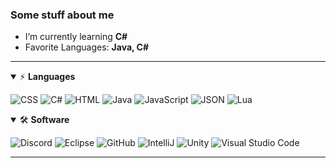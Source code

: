 
### Some stuff about me

- I’m currently learning **C#**
- Favorite Languages: **Java, C#**

---

<details open>
<summary>⚡ <b>Languages</b></summary>
<p>

  ![CSS](https://img.shields.io/badge/CSS-1572B6?logo=css3&logoColor=ffffff&style=for-the-badge)
  ![C#](https://img.shields.io/badge/CSharp-8A2BE2?logo=c&logoColor=ffffff&style=for-the-badge)
  ![HTML](https://img.shields.io/badge/HTML-E34F26?logo=html5&logoColor=ffffff&style=for-the-badge)
  ![Java](https://img.shields.io/badge/Java-E34A86?logo=java&logoColor=ffffff&style=for-the-badge)
  ![JavaScript](https://img.shields.io/badge/JavaScript-D8C31A?logo=javascript&logoColor=black&style=for-the-badge)
  ![JSON](https://img.shields.io/badge/JSON-181717?style=for-the-badge&logo=json&logoColor=ffffff)
  ![Lua](https://img.shields.io/badge/Lua-0b0080?style=for-the-badge&logo=lua)

</p>
</details>

<details open>
<summary>🛠 <b>Software</b></summary>
<p>
  
  ![Discord](https://img.shields.io/badge/Discord-7289DA?style=for-the-badge&logo=Discord&logoColor=white)
  ![Eclipse](https://img.shields.io/badge/Eclipse-430054?style=for-the-badge&logo=Eclipse&logoColor=white)
  ![GitHub](https://img.shields.io/badge/GitHub-181717?style=for-the-badge&logo=GitHub&logoColor=white)
  ![IntelliJ](https://img.shields.io/badge/IntelliJ-0a36fc?style=for-the-badge&logo=IntelliJ%20IDEA&logoColor=white)
  ![Unity](https://img.shields.io/badge/Unity-181717?style=for-the-badge&logo=Unity&logoColor=white)
  ![Visual Studio Code](https://img.shields.io/badge/Visual%20Studio%20Code-00599C?style=for-the-badge&logo=Visual%20Studio%20Code&logoColor=white)
  
</p>
</details>

---
